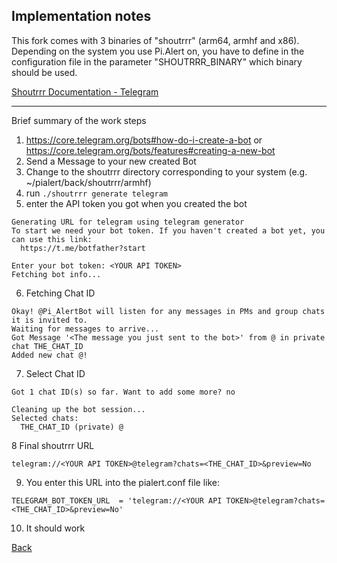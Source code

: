 ## Implementation notes

This fork comes with 3 binaries of "shoutrrr" (arm64, armhf and x86). Depending on the system you use Pi.Alert on, you have to define in the configuration file in the parameter "SHOUTRRR_BINARY" which binary should be used.

[Shoutrrr Documentation - Telegram](https://containrrr.dev/shoutrrr/0.7/services/telegram/)

<hr>

Brief summary of the work steps

1. https://core.telegram.org/bots#how-do-i-create-a-bot or https://core.telegram.org/bots/features#creating-a-new-bot
2. Send a Message to your new created Bot
3. Change to the shoutrrr directory corresponding to your system (e.g. ~/pialert/back/shoutrrr/armhf)
4. run `./shoutrrr generate telegram`
5. enter the API token you got when you created the bot
```
Generating URL for telegram using telegram generator
To start we need your bot token. If you haven't created a bot yet, you can use this link:
  https://t.me/botfather?start

Enter your bot token: <YOUR API TOKEN>
Fetching bot info...

```

6. Fetching Chat ID
```
Okay! @Pi_AlertBot will listen for any messages in PMs and group chats it is invited to.
Waiting for messages to arrive...
Got Message '<The message you just sent to the bot>' from @ in private chat THE_CHAT_ID
Added new chat @!
``` 

7. Select Chat ID
```
Got 1 chat ID(s) so far. Want to add some more? no

Cleaning up the bot session...
Selected chats:
  THE_CHAT_ID (private) @
```
8 Final shoutrrr URL
```
telegram://<YOUR API TOKEN>@telegram?chats=<THE_CHAT_ID>&preview=No
```

9. You enter this URL into the pialert.conf file like:
```
TELEGRAM_BOT_TOKEN_URL  = 'telegram://<YOUR API TOKEN>@telegram?chats=<THE_CHAT_ID>&preview=No'
```

10. It should work

[Back](https://github.com/leiweibau/Pi.Alert#back)
